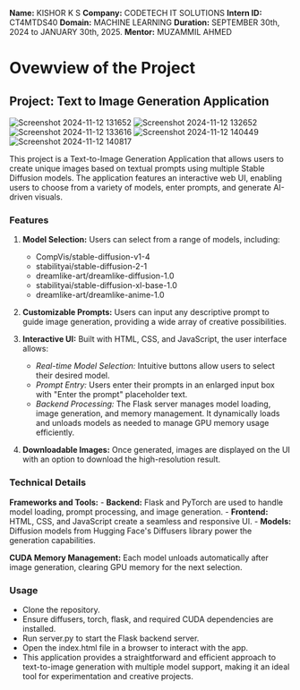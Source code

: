 **Name:** KISHOR K S
**Company:** CODETECH IT SOLUTIONS
**Intern ID:** CT4MTDS40
**Domain:** MACHINE LEARNING
**Duration:** SEPTEMBER 30th, 2024 to JANUARY 30th, 2025.
**Mentor:** MUZAMMIL AHMED

# Ovewview of the Project

## Project: Text to Image Generation Application

![Screenshot 2024-11-12 131652](https://github.com/user-attachments/assets/082109f2-477c-4132-8a88-1a6f66959187)
![Screenshot 2024-11-12 132652](https://github.com/user-attachments/assets/fff09c75-f220-48ad-aa30-e5c21fa37232)
![Screenshot 2024-11-12 133616](https://github.com/user-attachments/assets/8067cb1e-1858-44ae-8a03-73b9c0c7043c)
![Screenshot 2024-11-12 140449](https://github.com/user-attachments/assets/bc04e840-2efb-4867-94ea-45c6f42d0998)
![Screenshot 2024-11-12 140817](https://github.com/user-attachments/assets/95fa8e4a-fce6-40e7-97e2-c8c163c4857c)

This project is a Text-to-Image Generation Application that allows users to create unique images based on textual prompts using multiple Stable Diffusion models. The application features an interactive web UI, enabling users to choose from a variety of models, enter prompts, and generate AI-driven visuals.


### Features
1. **Model Selection:** Users can select from a range of models, including:
      - CompVis/stable-diffusion-v1-4
      - stabilityai/stable-diffusion-2-1
      - dreamlike-art/dreamlike-diffusion-1.0
      - stabilityai/stable-diffusion-xl-base-1.0
      - dreamlike-art/dreamlike-anime-1.0
      
2. **Customizable Prompts:** Users can input any descriptive prompt to guide image generation, providing a wide array of creative possibilities.

3. **Interactive UI:** Built with HTML, CSS, and JavaScript, the user interface allows:
      - *Real-time Model Selection:* Intuitive buttons allow users to select their desired model.
      - *Prompt Entry:* Users enter their prompts in an enlarged input box with "Enter the prompt" placeholder text.
      - *Backend Processing:* The Flask server manages model loading, image generation, and memory management. It dynamically loads and unloads models as needed to manage GPU memory usage efficiently.

4. **Downloadable Images:** Once generated, images are displayed on the UI with an option to download the high-resolution result.


### Technical Details
**Frameworks and Tools:**
     - **Backend:** Flask and PyTorch are used to handle model loading, prompt processing, and image generation.
     - **Frontend:** HTML, CSS, and JavaScript create a seamless and responsive UI.
     - **Models:** Diffusion models from Hugging Face's Diffusers library power the generation capabilities.

**CUDA Memory Management:** Each model unloads automatically after image generation, clearing GPU memory for the next selection.


### Usage
- Clone the repository.
- Ensure diffusers, torch, flask, and required CUDA dependencies are installed.
- Run server.py to start the Flask backend server.
- Open the index.html file in a browser to interact with the app.
- This application provides a straightforward and efficient approach to text-to-image generation with multiple model support, making it an ideal tool for experimentation and creative projects.


